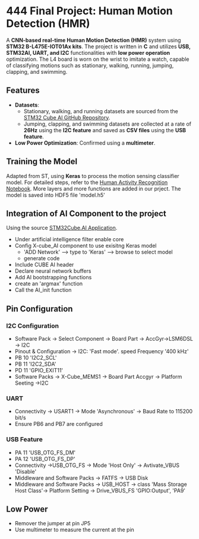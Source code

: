 # 444 Final Project: Human Motion Detection (HMR)

A **CNN-based real-time Human Motion Detection (HMR)** system using **STM32 B-L475E-IOT01Ax kits**. The project is written in **C** and utilizes **USB, STM32AI, UART, and I2C** functionalities with **low power operation** optimization. The L4 board is worn on the wrist to imitate a watch, capable of classifying motions such as stationary, walking, running, jumping, clapping, and swimming.

## Features
- **Datasets**:
  - Stationary, walking, and running datasets are sourced from the [STM32 Cube AI GitHub Repository](https://github.com/STMicroelectronics/stm32ai-wiki).
  - Jumping, clapping, and swimming datasets are collected at a rate of **26Hz** using the **I2C feature** and saved as **CSV files** using the **USB feature**.
- **Low Power Optimization**: Confirmed using a **multimeter**.

## Training the Model
Adapted from ST, using **Keras** to process the motion sensing classifier model. For detailed steps, refer to the [Human Activity Recognition Notebook](https://github.com/STMicroelectronics/stm32ai-wiki/blob/master/AI_resources/HAR/Human_Activity_Recognition.ipynb). More layers and more functions are added in our prject. The model is saved into HDF5 file 'model.h5'

## Integration of AI Component to the project 
Using the source [STM32Cube.AI Application](https://wiki.st.com/stm32mcu/wiki/AI:How_to_perform_motion_sensing_on_STM32L4_IoTnode#Add_STM32Cube-AI_to_your_project). 
- Under artificial intelligence filter enable core
- Config X-cube_AI component to use exisitng Keras model
  - 'ADD Network' --> type to 'Keras' --> browse to select model
  - generate code
- Include CUBE AI header
- Declare neural network buffers
- Add AI bootstrapping functions
- create an 'argmax' function
- Call the AI_init function
  
## Pin Configuration
### I2C Configuration
- Software Pack -> Select Component -> Board Part -> AccGyr->LSM6DSL -> I2C
- Pinout & Configuration -> I2C: 'Fast mode'. speed Frequency '400 kHz'
- PB 10 'I2C2_SCL'
- PB 11 'I2C2_SDA'
- PD 11 'GPIO_EXIT11'
- Software Packs -> X-Cube_MEMS1 -> Board Part Accgyr -> Platform Seeting ->I2C
### UART
- Connectivity -> USART1 -> Mode 'Asynchronous' -> Baud Rate to 115200 bit/s
- Ensure PB6 and PB7 are configured
### USB Feature 
- PA 11 'USB_OTG_FS_DM'
- PA 12 'USB_OTG_FS_DP'
- Connectivity ->USB_OTG_FS -> Mode 'Host Only' -> Avtivate_VBUS 'Disable'
- Middleware and Software Packs -> FATFS -> USB Disk
- Middleware and Software Packs -> USB_HOST -> class 'Mass Storage Host Class'-> Platform Setting -> Drive_VBUS_FS 'GPIO:Output', 'PA9'

## Low Power
- Remover the jumper at pin JP5
- Use multimeter to measure the current at the pin
